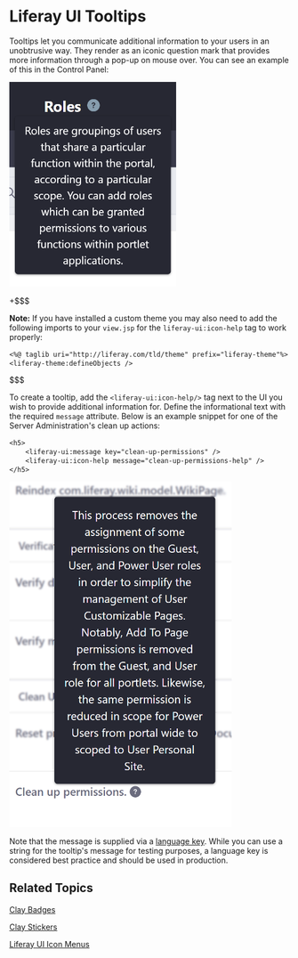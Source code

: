 # Liferay UI Tooltips [](id=liferay-ui-tooltips)

Tooltips let you communicate additional information to your users in an 
unobtrusive way. They render as an iconic question mark that provides more 
information through a pop-up on mouse over. You can see an example of this in 
the Control Panel:

![Figure 1: Here's an example of how Liferay Portal uses tooltips.](../../../images/liferay-ui-taglib-tooltip.png)

+$$$

**Note:** If you have installed a custom theme you may also need to add the
following imports to your `view.jsp` for the `liferay-ui:icon-help` tag to work
properly:

    <%@ taglib uri="http://liferay.com/tld/theme" prefix="liferay-theme"%>
    <liferay-theme:defineObjects />

$$$

To create a tooltip, add the `<liferay-ui:icon-help/>` tag next to the UI you 
wish to provide additional information for. Define the informational text with 
the required `message` attribute. Below is an example snippet for one of the 
Server Administration's clean up actions:
    
    <h5>
        <liferay-ui:message key="clean-up-permissions" /> 
        <liferay-ui:icon-help message="clean-up-permissions-help" />
    </h5>

![Figure 2: Tooltips are used throughout the Control Panel.](../../../images/liferay-ui-taglib-tooltip-02.png)

Note that the message is supplied via a 
[language key](/develop/tutorials/-/knowledge_base/7-1/localizing-your-application#where-do-i-put-language-files). 
While you can use a string for the tooltip's message for testing purposes, a 
language key is considered best practice and should be used in production. 

## Related Topics [](id=related-topics)

[Clay Badges](/develop/tutorials/-/knowledge_base/7-1/clay-badges)

[Clay Stickers](/develop/tutorials/-/knowledge_base/7-1/clay-stickers)

[Liferay UI Icon Menus](/develop/tutorials/-/knowledge_base/7-1/liferay-ui-icon-menus)
